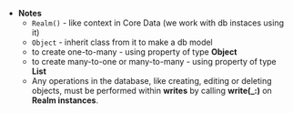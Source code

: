 - **Notes**
	- `Realm()` - like context in Core Data (we work with db instaces using it)
	- `Object` - inherit class from it to make a db model
	- to create one-to-many - using property of type **Object**
	- to create many-to-one or many-to-many - using property of type **List**	
	- Any operations in the database, like creating, editing or deleting objects, must be performed within **writes** by calling **write(_:)** on **Realm instances**.